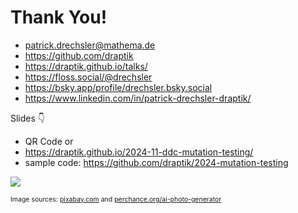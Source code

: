 # Thank You!

- <mdi-email /> <patrick.drechsler@mathema.de>
- <logos-github-icon /> <https://github.com/draptik>
- <mdi-web /> <https://draptik.github.io/talks/>
- <logos-mastodon-icon /> <https://floss.social/@drechsler>
- <logos-bluesky/> <https://bsky.app/profile/drechsler.bsky.social>
- <logos-linkedin-icon /> <https://www.linkedin.com/in/patrick-drechsler-draptik/>

Slides 👇

- QR Code or
- <https://draptik.github.io/2024-11-ddc-mutation-testing/>
- sample code:
  <https://github.com/draptik/2024-mutation-testing>

<img
  class="absolute top-10 right-30 h-70"
  src="/images/slides.png"
/>

<p style="font-size:0.75em">
Image sources: <a href="https://pixabay.com/" target="_blank">pixabay.com</a> and <a href="https://perchance.org/ai-photo-generator" target="_blank">perchance.org/ai-photo-generator</a>
</p>

